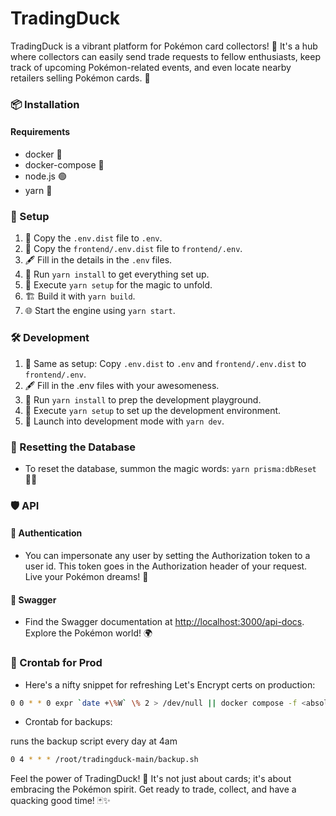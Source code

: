 # TradingDuck

TradingDuck is a vibrant platform for Pokémon card collectors! 🌟 It's a hub where collectors can easily send trade requests to fellow enthusiasts, keep track of upcoming Pokémon-related events, and even locate nearby retailers selling Pokémon cards. 🎉

### 📦 Installation

#### Requirements
- docker 🐳
- docker-compose 🐋
- node.js 🟢
- yarn 🧶

### 🚀 Setup

1. 📝 Copy the `.env.dist` file to `.env`.
2. 📝 Copy the `frontend/.env.dist` file to `frontend/.env`.
3. 🖋️ Fill in the details in the `.env` files.
4. 🔧 Run `yarn install` to get everything set up.
5. 🔨 Execute `yarn setup` for the magic to unfold.
6. 🏗️ Build it with `yarn build`.
7. 🌐 Start the engine using `yarn start`.

### 🛠️ Development

1. 📝 Same as setup: Copy `.env.dist` to `.env` and `frontend/.env.dist` to `frontend/.env`.
2. 🖋️ Fill in the .env files with your awesomeness.
3. 🔧 Run `yarn install` to prep the development playground.
4. 🔨 Execute `yarn setup` to set up the development environment.
5. 🚀 Launch into development mode with `yarn dev`.

### 🔄 Resetting the Database

- To reset the database, summon the magic words: `yarn prisma:dbReset` 🧙‍♂️

### 🛡️ API

#### 🛂 Authentication

- You can impersonate any user by setting the Authorization token to a user id. This token goes in the Authorization header of your request. Live your Pokémon dreams! 🌈

#### 📘 Swagger

- Find the Swagger documentation at [http://localhost:3000/api-docs](http://localhost:3000/api-docs). Explore the Pokémon world! 🌍

### 🔄 Crontab for Prod

- Here's a nifty snippet for refreshing Let's Encrypt certs on production:

```bash
0 0 * * 0 expr `date +\%W` \% 2 > /dev/null || docker compose -f <absolute path to folder>/docker-compose-le.yaml up && docker exec -it nginx-service nginx -s reload
```

- Crontab for backups:

runs the backup script every day at 4am 

```bash
0 4 * * * /root/tradingduck-main/backup.sh
```

Feel the power of TradingDuck! 🌟 It's not just about cards; it's about embracing the Pokémon spirit. Get ready to trade, collect, and have a quacking good time! 🃏✨
